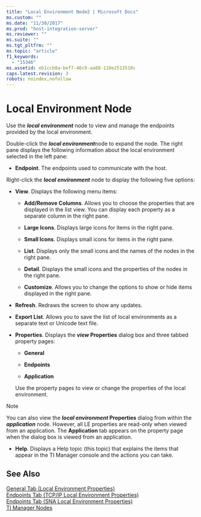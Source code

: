```yaml
---
title: "Local Environment Node2 | Microsoft Docs"
ms.custom: ""
ms.date: "11/30/2017"
ms.prod: "host-integration-server"
ms.reviewer: ""
ms.suite: ""
ms.tgt_pltfrm: ""
ms.topic: "article"
f1_keywords: 
  - "15346"
ms.assetid: eb1ccb8a-bef7-46c9-aa88-110e2513510c
caps.latest.revision: 3
robots: noindex,nofollow
---
```

# Local Environment Node
Use the ***local environment*** node to view and manage the endpoints provided by the local environment.  
  
 Double-click the ***local environment***node to expand the node. The right pane displays the following information about the local environment selected in the left pane:  
  
-   **Endpoint**. The endpoints used to communicate with the host.  
  
 Right-click the ***local environment*** node to display the following five options:  
  
-   **View**. Displays the following menu items:  
  
    -   **Add/Remove Columns**. Allows you to choose the properties that are displayed in the list view. You can display each property as a separate column in the right pane.  
  
    -   **Large Icons**. Displays large icons for items in the right pane.  
  
    -   **Small Icons**. Displays small icons for items in the right pane.  
  
    -   **List**. Displays only the small icons and the names of the nodes in the right pane.  
  
    -   **Detail**. Displays the small icons and the properties of the nodes in the right pane.  
  
    -   **Customize**. Allows you to change the options to show or hide items displayed in the right pane.  
  
-   **Refresh**. Redraws the screen to show any updates.  
  
-   **Export List**. Allows you to save the list of local environments as a separate text or Unicode text file.  
  
-   **Properties**. Displays the ***view* Properties** dialog box and three tabbed property pages:  
  
    -   **General**  
  
    -   **Endpoints**  
  
    -   **Application**  
  
     Use the property pages to view or change the properties of the local environment.  
  
> [!NOTE]
>  You can also view the ***local environment* Properties** dialog from within the ***application*** node. However, all LE properties are read-only when viewed from an application. The **Application** tab appears on the property page when the dialog box is viewed from an application.  
  
-   **Help**. Displays a Help topic (this topic) that explains the items that appear in the TI Manager console and the actions you can take.  
  
## See Also  
 [General Tab (Local Environment Properties)](../core/general-tab-local-environment-properties-1.md)   
 [Endpoints Tab (TCP/IP Local Environment Properties)](../core/endpoints-tab-tcp-ip-local-environment-properties-2.md)   
 [Endpoints Tab (SNA Local Environment Properties)](../core/endpoints-tab-sna-local-environment-properties-2.md)   
 [TI Manager Nodes](../core/ti-manager-nodes2.md)